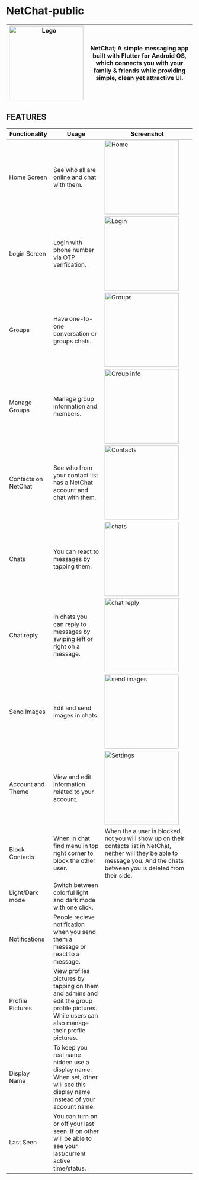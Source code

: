 # NetChat-public

|<img src="https://github.com/HeckCodes/tasks-public/blob/main/30sq.png" width="200" alt="Logo">|NetChat; A simple messaging app built with Flutter for Android OS, which connects you with your family & friends while providing simple, clean yet attractive UI.|
|---|---|

## FEATURES

|Functionality|Usage|Screenshot|
|---|---|---|
|Home Screen|See who all are online and chat with them.|<img src="https://github.com/HeckCodes/NetChat-public/blob/main/screenshots/1.jpg" width="200" alt="Home">|
|Login Screen|Login with phone number via OTP verification.|<img src="https://github.com/HeckCodes/NetChat-public/blob/main/screenshots/9.jpg" width="200" alt="Login">|
|Groups|Have one-to-one conversation or groups chats.|<img src="https://github.com/HeckCodes/NetChat-public/blob/main/screenshots/10.jpg" width="200" alt="Groups">|
|Manage Groups|Manage group information and members.|<img src="https://github.com/HeckCodes/NetChat-public/blob/main/screenshots/6.jpg" width="200" alt="Group info">|
|Contacts on NetChat|See who from your contact list has a NetChat account and chat with them.|<img src="https://github.com/HeckCodes/NetChat-public/blob/main/screenshots/3.jpg" width="200" alt="Contacts">|
|Chats|You can react to messages by tapping them.|<img src="https://github.com/HeckCodes/NetChat-public/blob/main/screenshots/4.jpg" width="200" alt="chats">|
|Chat reply|In chats you can reply to messages by swiping left or right on a message.|<img src="https://github.com/HeckCodes/NetChat-public/blob/main/screenshots/5.jpg" width="200" alt="chat reply">|
|Send Images|Edit and send images in chats.|<img src="https://github.com/HeckCodes/NetChat-public/blob/main/screenshots/2.jpg" width="200" alt="send images">|
|Account and Theme|View and edit information related to your account.|<img src="https://github.com/HeckCodes/NetChat-public/blob/main/screenshots/8.jpg" width="200" alt="Settings">|
|Block Contacts|When in chat find menu in top right corner to block the other user.|When the a user is blocked, not you will show up on their contacts list in NetChat, neither will they be able to message you. And the chats between you is deleted from their side.|
|Light/Dark mode|Switch between colorful light and dark mode with one click.|
|Notifications|People recieve notification when you send them a message or react to a message.|
|Profile Pictures|View profiles pictures by tapping on them and admins and edit the group profile pictures. While users can also manage their profile pictures.|
|Display Name| To keep you real name hidden use a display name. When set, other will see this display name instead of your account name.|
|Last Seen|You can turn on or off your last seen. If on other will be able to see your last/current active time/status.|
